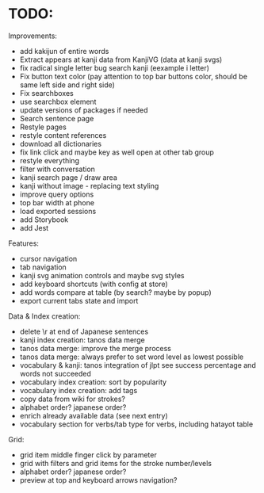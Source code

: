 # TODO:

Improvements:

- add kakijun of entire words
- Extract appears at kanji data from KanjiVG (data at kanji svgs)
- fix radical single letter bug search kanji (eexample i letter)
- Fix button text color (pay attention to top bar buttons color, should be same left side and right side)
- Fix searchboxes
- use searchbox element
- update versions of packages if needed
- Search sentence page
- Restyle pages
- restyle content references
- download all dictionaries
- fix link click and maybe key as well open at other tab group
- restyle everything
- filter with conversation
- kanji search page / draw area
- kanji without image - replacing text styling
- improve query options
- top bar width at phone
- load exported sessions
- add Storybook
- add Jest

Features:

- cursor navigation
- tab navigation
- kanji svg animation controls and maybe svg styles
- add keyboard shortcuts (with config at store)
- add words compare at table (by search? maybe by popup)
- export current tabs state and import

Data & Index creation:

- delete \r at end of Japanese sentences
- kanji index creation: tanos data merge
- tanos data merge: improve the merge process
- tanos data merge: always prefer to set word level as lowest possible
- vocabulary & kanji: tanos integration of jlpt see success percentage and words not succeeded
- vocabulary index creation: sort by popularity
- vocabulary index creation: add tags
- copy data from wiki for strokes?
- alphabet order? japanese order?
- enrich already available data (see next entry)
- vocabulary section for verbs/tab type for verbs, including hatayot table

Grid:

- grid item middle finger click by parameter
- grid with filters and grid items for the stroke number/levels
- alphabet order? japanese order?
- preview at top and keyboard arrows navigation?

